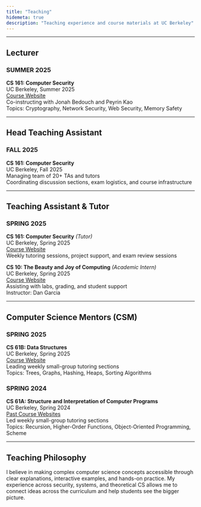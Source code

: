 ```yaml
---
title: "Teaching"
hidemeta: true
description: "Teaching experience and course materials at UC Berkeley"
---
```


---

## Lecturer

### SUMMER 2025

**CS 161: Computer Security**  
UC Berkeley, Summer 2025  
[Course Website](https://su25.cs161.org)  
Co-instructing with Jonah Bedouch and Peyrin Kao  
Topics: Cryptography, Network Security, Web Security, Memory Safety

---

## Head Teaching Assistant

### FALL 2025

**CS 161: Computer Security**  
UC Berkeley, Fall 2025  
Managing team of 20+ TAs and tutors  
Coordinating discussion sections, exam logistics, and course infrastructure

---

## Teaching Assistant & Tutor

### SPRING 2025

**CS 161: Computer Security** *(Tutor)*  
UC Berkeley, Spring 2025  
[Course Website](https://sp25.cs161.org)  
Weekly tutoring sessions, project support, and exam review sessions

**CS 10: The Beauty and Joy of Computing** *(Academic Intern)*  
UC Berkeley, Spring 2025  
[Course Website](https://cs10.org/sp25/)  
Assisting with labs, grading, and student support  
Instructor: Dan Garcia

---

## Computer Science Mentors (CSM)

### SPRING 2025

**CS 61B: Data Structures**  
UC Berkeley, Spring 2025  
[Course Website](https://sp25.datastructur.es)  
Leading weekly small-group tutoring sections  
Topics: Trees, Graphs, Hashing, Heaps, Sorting Algorithms

### SPRING 2024

**CS 61A: Structure and Interpretation of Computer Programs**  
UC Berkeley, Spring 2024  
[Past Course Websites](https://cs61a.org/resources/#past-course-websites)  
Led weekly small-group tutoring sections  
Topics: Recursion, Higher-Order Functions, Object-Oriented Programming, Scheme

---

## Teaching Philosophy

I believe in making complex computer science concepts accessible through clear explanations, interactive examples, and hands-on practice. My experience across security, systems, and theoretical CS allows me to connect ideas across the curriculum and help students see the bigger picture.


